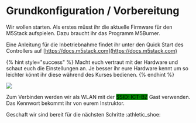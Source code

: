 # Grundkonfiguration / Vorbereitung

Wir wollen starten. Als erstes müsst ihr die aktuelle Firmware für den M5Stack aufspielen. Dazu braucht ihr das Programm M5Burner.

Eine Anleitung für die Inbetriebnahme findet ihr unter den Quick Start des Controllers auf [https://docs.m5stack.com](https://docs.m5stack.com)

{% hint style="success" %}
Macht euch vertraut mit der Hardware und schaut euch die Einstellungen an. Je besser ihr eure Hardware kennt um so leichter könnt ihr diese während des Kurses bedienen.
{% endhint %}

![](../../.gitbook/assets/m5\_starts.png)

Zum Verbinden werden wir als WLAN mit der <mark style="background-color:green;">SSID: ICT-BZ</mark> Gast verwenden. Das Kennwort bekommt ihr von eurem Instruktor.

Geschaft wir sind bereit für die nächsten Schritte :athletic\_shoe:
